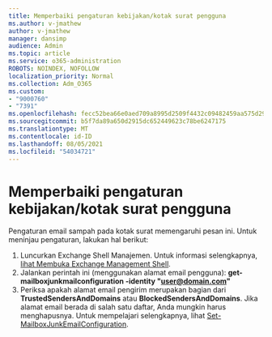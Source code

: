 ```yaml
---
title: Memperbaiki pengaturan kebijakan/kotak surat pengguna
ms.author: v-jmathew
author: v-jmathew
manager: dansimp
audience: Admin
ms.topic: article
ms.service: o365-administration
ROBOTS: NOINDEX, NOFOLLOW
localization_priority: Normal
ms.collection: Adm_O365
ms.custom:
- "9000760"
- "7391"
ms.openlocfilehash: fecc52bea66e0aed709a8995d2509f4432c09482459aa575d29e4c7551375211
ms.sourcegitcommit: b5f7da89a650d2915dc652449623c78be6247175
ms.translationtype: MT
ms.contentlocale: id-ID
ms.lasthandoff: 08/05/2021
ms.locfileid: "54034721"
---
```

# <a name="fix-user-policymailbox-settings"></a>Memperbaiki pengaturan kebijakan/kotak surat pengguna

Pengaturan email sampah pada kotak surat memengaruhi pesan ini. Untuk meninjau pengaturan, lakukan hal berikut:

1. Luncurkan Exchange Shell Manajemen. Untuk informasi selengkapnya, [lihat Membuka Exchange Management Shell](https://go.microsoft.com/fwlink/?linkid=2101432).
2. Jalankan perintah ini (menggunakan alamat email pengguna):  **get-mailboxjunkmailconfiguration -identity "user@domain.com"**
3. Periksa apakah alamat email pengirim merupakan bagian dari **TrustedSendersAndDomains** atau **BlockedSendersAndDomains**. Jika alamat email berada di salah satu daftar, Anda mungkin harus menghapusnya. Untuk mempelajari selengkapnya, lihat [Set-MailboxJunkEmailConfiguration](https://go.microsoft.com/fwlink/?linkid=2101047).
